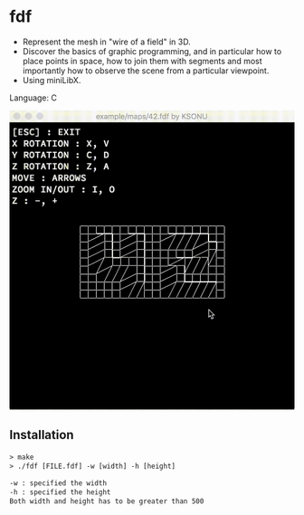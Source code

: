 # fdf
- Represent the mesh in "wire of a field" in 3D.
- Discover the basics of graphic programming, and in particular how to place points in space,
how to join them with segments and most importantly how to observe the scene from a particular viewpoint.
- Using miniLibX.

Language: C

![](fdf.gif)

## Installation
```
> make
> ./fdf [FILE.fdf] -w [width] -h [height]
```
```
-w : specified the width
-h : specified the height
Both width and height has to be greater than 500
```
